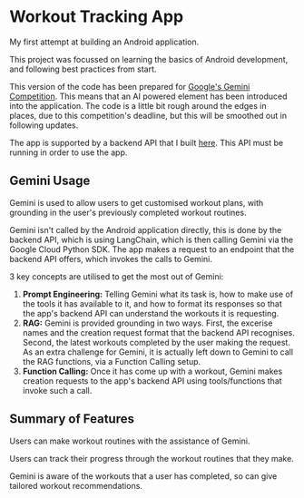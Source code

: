 # Workout Tracking App

My first attempt at building an Android application.

This project was focussed on learning the basics of Android development, and following best practices from start.

This version of the code has been prepared for [Google's Gemini Competition](https://ai.google.dev/competition). This means that an AI powered element has been introduced into the application. The code is a little bit rough around the edges in places, due to this competition's deadline, but this will be smoothed out in following updates.

The app is supported by a backend API that I built [here](https://github.com/Thorin88/WorkoutAppAPIPublic). This API must be running in order to use the app.

## Gemini Usage

Gemini is used to allow users to get customised workout plans, with grounding in the user's previously completed workout routines.

Gemini isn't called by the Android application directly, this is done by the backend API, which is using LangChain, which is then calling Gemini via the Google Cloud Python SDK. The app makes a request to an endpoint that the backend API offers, which invokes the calls to Gemini.

3 key concepts are utilised to get the most out of Gemini:

1) **Prompt Engineering:** Telling Gemini what its task is, how to make use of the tools it has available to it, and how to format its responses so that the app's backend API can understand the workouts it is requesting.
2) **RAG:** Gemini is provided grounding in two ways. First, the excerise names and the creation request format that the backend API recognises. Second, the latest workouts completed by the user making the request. As an extra challenge for Gemini, it is actually left down to Gemini to call the RAG functions, via a Function Calling setup.
3) **Function Calling:** Once it has come up with a workout, Gemini makes creation requests to the app's backend API using tools/functions that invoke such a call.

## Summary of Features

Users can make workout routines with the assistance of Gemini.

Users can track their progress through the workout routines that they make.

Gemini is aware of the workouts that a user has completed, so can give tailored workout recommendations.
